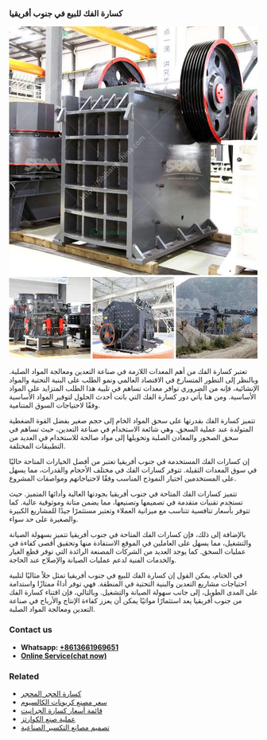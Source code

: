 <h3>كسارة الفك للبيع في جنوب أفريقيا</h3><img src='1701853079.jpg' alt=''><p>تعتبر كسارة الفك من أهم المعدات اللازمة في صناعة التعدين ومعالجة المواد الصلبة. وبالنظر إلى التطور المتسارع في الاقتصاد العالمي ونمو الطلب على البنية التحتية والمواد الإنشائية، فإنه من الضروري توافر معدات تساهم في تلبية هذا الطلب المتزايد على المواد الأساسية. ومن هنا يأتي دور كسارة الفك التي باتت أحدث الحلول لتوفير المواد الأساسية وفقًا لاحتياجات السوق المتنامية.</p><p>تتميز كسارة الفك بقدرتها على سحق المواد الخام إلى حجم صغير بفضل القوة الضغطية المتولدة عند عملية السحق. وهي شائعة الاستخدام في صناعة التعدين، حيث تساهم في سحق الصخور والمعادن الصلبة وتحويلها إلى مواد صالحة للاستخدام في العديد من التطبيقات المختلفة.</p><p>إن كسارات الفك المستخدمة في جنوب أفريقيا تعتبر من أفضل الخيارات المتاحة حاليًا في سوق المعدات الثقيلة. تتوفر كسارات الفك في مختلف الأحجام والقدرات، مما يسهل على المستخدمين اختيار النموذج المناسب وفقًا لاحتياجاتهم ومواصفات المشروع.</p><p>تتميز كسارات الفك المتاحة في جنوب أفريقيا بجودتها العالية وأدائها المتميز. حيث تستخدم تقنيات متقدمة في تصميمها وتصنيعها، مما يضمن متانة وموثوقية عالية. كما تتوفر بأسعار تنافسية تتناسب مع ميزانية العملاء وتعتبر مستثمرًا جيدًا للمشاريع الكبيرة والصغيرة على حد سواء.</p><p>بالإضافة إلى ذلك، فإن كسارات الفك المتاحة في جنوب أفريقيا تتميز بسهولة الصيانة والتشغيل، مما يسهل على العاملين في الموقع الاستفادة منها وتحقيق أقصى كفاءة في عمليات السحق. كما يوجد العديد من الشركات المصنعة الرائدة التي توفر قطع الغيار والخدمات الفنية لدعم عمليات الصيانة والإصلاح عند الحاجة.</p><p>في الختام، يمكن القول إن كسارة الفك للبيع في جنوب أفريقيا تمثل حلاً مثاليًا لتلبية احتياجات مشاريع التعدين والبنية التحتية في المنطقة. فهي توفر أداءً ممتازًا واستدامة على المدى الطويل، إلى جانب سهولة الصيانة والتشغيل. وبالتالي، فإن اقتناء كسارة الفك من جنوب أفريقيا يعد استثمارًا مواتيًا يمكن أن يعزز كفاءة الإنتاج والأرباح في صناعة التعدين ومعالجة المواد الصلبة.</p><h3>Contact us</h3><ul><li><strong>Whatsapp:&nbsp;<a href="https://wa.me/8613661969651">+8613661969651</a></strong></li><li><a href="https://swt.shibang-china.com/?git&amp;zhl&amp;كسارة الفك للبيع في جنوب أفريقيا"><strong>Online Service(chat now)</strong></a></li></ul><h3>Related</h3><ul><li><a href='كسارة الحجر المحجر.md'>كسارة الحجر المحجر</a></li><li><a href='سعر مصنع كربونات الكالسيوم.md'>سعر مصنع كربونات الكالسيوم</a></li><li><a href='قائمة أسعار كسارة الجرانيت.md'>قائمة أسعار كسارة الجرانيت</a></li><li><a href='عملية صنع الكوارتز.md'>عملية صنع الكوارتز</a></li><li><a href='تصميم مصانع التكسير الصناعية.md'>تصميم مصانع التكسير الصناعية</a></li></ul>